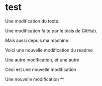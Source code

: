 # test

Une modification du texte.

Une modification faite par le biais de GitHub.

Mais aussi depuis ma machine.

Voici une nouvelle modification du readme

Une autre modification, et une autre

Ceci est une nouvelle modification

Une nouvelle modification ^^
